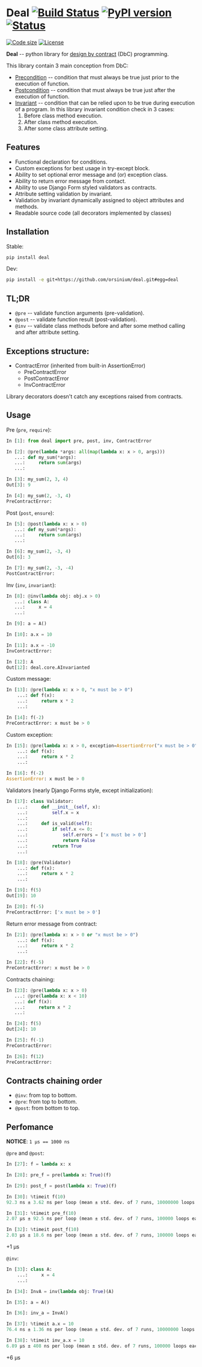 # Deal  [![Build Status](https://travis-ci.org/orsinium/deal.svg?branch=master)](https://travis-ci.org/orsinium/deal) [![PyPI version](https://img.shields.io/pypi/v/deal.svg)](https://pypi.python.org/pypi/deal) [![Status](https://img.shields.io/pypi/status/deal.svg)](https://pypi.python.org/pypi/deal)
 [![Code size](https://img.shields.io/github/languages/code-size/orsinium/deal.svg)](https://github.com/orsinium/deal) [![License](https://img.shields.io/pypi/l/deal.svg)](LICENSE)

**Deal** -- python library for [design by contract](https://en.wikipedia.org/wiki/Design_by_contract) (DbC) programming.

This library contain 3 main conception from DbC:

* [Precondition](https://en.wikipedia.org/wiki/Precondition) -- condition that must always be true just prior to the execution of function.
* [Postcondition](https://en.wikipedia.org/wiki/Postcondition) -- condition that must always be true just after the execution of function.
* [Invariant](https://en.wikipedia.org/wiki/Invariant) -- condition that can be relied upon to be true during execution of a program. In this library invariant condition check in 3 cases:
    1. Before class method execution.
    2. After class method execution.
    3. After some class attribute setting.


## Features

* Functional declaration for conditions.
* Custom exceptions for best usage in try-except block.
* Ability to set optional error message and (or) exception class.
* Ability to return error message from contact.
* Ability to use Django Form styled validators as contracts.
* Attribute setting validation by invariant.
* Validation by invariant dynamically assigned to object attributes and methods.
* Readable source code (all decorators implemented by classes)


## Installation

Stable:

```bash
pip install deal
```

Dev:

```bash
pip install -e git+https://github.com/orsinium/deal.git#egg=deal
```

## TL;DR

* `@pre` -- validate function arguments (pre-validation).
* `@post` -- validate function result (post-validation).
* `@inv` -- validate class methods before and after some method calling and after attribute setting.


## Exceptions structure:

* ContractError (inherited from built-in AssertionError)
    * PreContractError
    * PostContractError
    * InvContractError

Library decorators doesn't catch any exceptions raised from contracts.


## Usage

Pre (`pre`, `require`):

```python
In [1]: from deal import pre, post, inv, ContractError

In [2]: @pre(lambda *args: all(map(lambda x: x > 0, args)))
   ...: def my_sum(*args):
   ...:     return sum(args)
   ...:

In [3]: my_sum(2, 3, 4)
Out[3]: 9

In [4]: my_sum(2, -3, 4)
PreContractError:
```

Post (`post`, `ensure`):

```python
In [5]: @post(lambda x: x > 0)
   ...: def my_sum(*args):
   ...:     return sum(args)
   ...:

In [6]: my_sum(2, -3, 4)
Out[6]: 3

In [7]: my_sum(2, -3, -4)
PostContractError:
```

Inv (`inv`, `invariant`):

```python
In [8]: @inv(lambda obj: obj.x > 0)
   ...: class A:
   ...:     x = 4
   ...:     

In [9]: a = A()

In [10]: a.x = 10

In [11]: a.x = -10
InvContractError:

In [12]: A
Out[12]: deal.core.AInvarianted

```

Custom message:

```python
In [13]: @pre(lambda x: x > 0, "x must be > 0")
    ...: def f(x):
    ...:     return x * 2
    ...:

In [14]: f(-2)
PreContractError: x must be > 0
```

Custom exception:

```python
In [15]: @pre(lambda x: x > 0, exception=AssertionError("x must be > 0"))
    ...: def f(x):
    ...:     return x * 2
    ...:

In [16]: f(-2)
AssertionError: x must be > 0
```

Validators (nearly Django Forms style, except initialization):

```python
In [17]: class Validator:
    ...:     def __init__(self, x):
    ...:         self.x = x
    ...:         
    ...:     def is_valid(self):
    ...:         if self.x <= 0:
    ...:             self.errors = ['x must be > 0']
    ...:             return False
    ...:         return True
    ...:     

In [18]: @pre(Validator)
    ...: def f(x):
    ...:     return x * 2
    ...:

In [19]: f(5)
Out[19]: 10

In [20]: f(-5)
PreContractError: ['x must be > 0']
```

Return error message from contract:

```python
In [21]: @pre(lambda x: x > 0 or "x must be > 0")
    ...: def f(x):
    ...:     return x * 2
    ...:

In [22]: f(-5)
PreContractError: x must be > 0
```

Contracts chaining:

```python
In [23]: @pre(lambda x: x > 0)
   ...: @pre(lambda x: x < 10)
   ...: def f(x):
   ...:     return x * 2
   ...:

In [24]: f(5)
Out[24]: 10

In [25]: f(-1)
PreContractError:

In [26]: f(12)
PreContractError:
```


## Contracts chaining order

* `@inv`: from top to bottom.
* `@pre`: from top to bottom.
* `@post`: from bottom to top.


## Perfomance

**NOTICE**: `1 µs == 1000 ns`

`@pre` and `@post`:

```python
In [27]: f = lambda x: x

In [28]: pre_f = pre(lambda x: True)(f)

In [29]: post_f = post(lambda x: True)(f)

In [30]: %timeit f(10)
92.3 ns ± 3.62 ns per loop (mean ± std. dev. of 7 runs, 10000000 loops each)

In [31]: %timeit pre_f(10)
2.07 µs ± 92.5 ns per loop (mean ± std. dev. of 7 runs, 100000 loops each)

In [32]: %timeit post_f(10)
2.03 µs ± 18.6 ns per loop (mean ± std. dev. of 7 runs, 100000 loops each)
```

+1 µs

`@inv`:

```python
In [33]: class A:
    ...:     x = 4
    ...:     

In [34]: InvA = inv(lambda obj: True)(A)

In [35]: a = A()

In [36]: inv_a = InvA()

In [37]: %timeit a.x = 10
76.4 ns ± 1.36 ns per loop (mean ± std. dev. of 7 runs, 10000000 loops each)

In [38]: %timeit inv_a.x = 10
6.89 µs ± 408 ns per loop (mean ± std. dev. of 7 runs, 100000 loops each)
```

+6 µs
